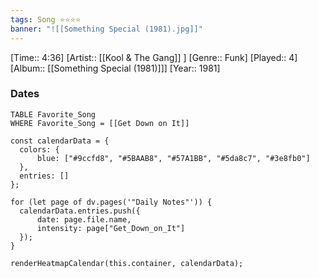 ```yaml
---
tags: Song ⭐⭐⭐⭐ 
banner: "![[Something Special (1981).jpg]]"
---
```

[Time:: 4:36]
[Artist:: [[Kool & The Gang]] ]
[Genre:: Funk]
[Played:: 4]
[Album:: [[Something Special (1981)]]]
[Year:: 1981]
### Dates
````dataview
TABLE Favorite_Song
WHERE Favorite_Song = [[Get Down on It]]
````

  ```dataviewjs
const calendarData = { 
	colors: { 
		blue: ["#9ccfd8", "#5BAAB8", "#57A1BB", "#5da8c7", "#3e8fb0"] 
	}, 
	entries: [] 
}; 

for (let page of dv.pages('"Daily Notes"')) { 
	calendarData.entries.push({ 
		date: page.file.name, 
		intensity: page["Get_Down_on_It"]
	}); 
} 

renderHeatmapCalendar(this.container, calendarData);
```
